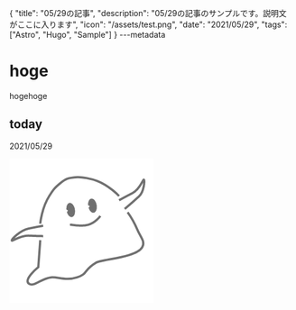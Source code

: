 {
  "title": "05/29の記事",
  "description": "05/29の記事のサンプルです。説明文がここに入ります",
  "icon": "/assets/test.png",
  "date": "2021/05/29",
  "tags": ["Astro", "Hugo", "Sample"]
}
---metadata

# hoge
hogehoge

## today
2021/05/29

![img](/assets/test.png)